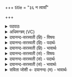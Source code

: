 +++
title = "३६ न त्वावाँ"

+++
<details><summary>पदपाठः</summary>

न। त्वावा॒निति॒ त्वाऽवा॑न्। अ॒न्यः। दि॒व्यः। न। पार्थि॑वः। न। जा॒तः। न। ज॒नि॒ष्य॒ते॒। अ॒श्वा॒यन्तः॑। अ॒श्व॒यन्त॒ इत्य॑श्व॒ऽयन्तः॑। म॒घ॒व॒न्निति॑ मघऽवन्। इ॒न्द्र॒। वा॒जिनः॑। ग॒व्यन्तः॑। त्वा॒। ह॒वा॒म॒हे॒। ३६।
</details>

<details><summary>अधिमन्त्रम् (VC)</summary>

- परमेश्वरो देवता
- शंयुर्बार्हस्पत्य ऋषिः
- निचृत्पङ्क्तिः
- पञ्चमः
</details>

<details><summary>दयानन्द-सरस्वती (हि) - विषयः</summary>

ईश्वर ही उपासना करने योग्य है, इस विषय को अगले मन्त्र में कहा है ॥
</details>

<details><summary>दयानन्द-सरस्वती (हि) - पदार्थः</summary>

पदार्थान्वयभाषाः -  हे (मघवन्) पूजित उत्तम ऐश्वर्य से युक्त (इन्द्र) सब दुःखों के विनाशक परमेश्वर ! (वाजिनः) वेगवाले (गव्यन्तः) उत्तम वाणी बोलते हुए (अश्वायन्तः) अपने को शीघ्रता चाहते हुए हम लोग (त्वा) आप की (हवामहे) स्तुति करते हैं, क्योंकि जिस कारण कोई (अन्यः) अन्य पदार्थ (न) न कोई (त्वावान्) आप के (दिव्यः) शुद्ध (न) न कोई (पार्थिवः) पृथिवी पर प्रसिद्ध (न) न कोई (जातः) उत्पन्न हुआ और (न) न (जनिष्यते) होगा, इससे आप ही हमारे उपास्यदेव हैं ॥३६ ॥
</details>

<details><summary>दयानन्द-सरस्वती (हि) - भावार्थः</summary>

भावार्थभाषाः -  न कोई परमेश्वर के तुल्य शुद्ध हुआ, न होगा और न है। इसी से सब मनुष्यों को चाहिये कि इस को छोड़ अन्य किसी की उपासना इस के स्थान में कदापि न करें, यही कर्म इस लोक, परलोक में आनन्ददायक जानें ॥३६ ॥
</details>

<details><summary>दयानन्द-सरस्वती (सं) - विषयः</summary>

ईश्वर एवोपासनीय इत्याह ॥
</details>

<details><summary>दयानन्द-सरस्वती (सं) - पदार्थः</summary>

पदार्थान्वयभाषाः -  हे मघवन्निन्द्रेश्वर ! वाजिनो गव्यन्तोऽश्वायन्तो वयं त्वा हवामहे, यतः कश्चिदन्यः पदार्थो न त्वावान् दिव्यो न पार्थिवो न जातो न जनिष्यते तस्माद् भवानेवाऽस्माकमुपास्यो देवोऽस्ति ॥३६ ॥
</details>

<details><summary>दयानन्द-सरस्वती (सं) - भावार्थः</summary>

भावार्थभाषाः -  न कोऽपि परमेश्वरेण सदृशः शुद्धो जातो वा जनिष्यमाणो वर्त्तमानो वाऽस्ति। अत एव सर्वैर्मनुष्यैरेतं विहायान्यस्य कस्याप्युपासनाऽस्य स्थाने नैव कार्या। इदमेव कर्मेहामुत्र चानन्दप्रदं विज्ञेयम् ॥३६ ॥
</details>

<details><summary>सविता जोशी ← दयानन्दः (म) - भावार्थः</summary>

भावार्थभाषाः -  परमेश्वराप्रमाणे कोणी पवित्र नाही व नसणार आणि नव्हते त्यामुळे सर्व माणसांनी त्याला सोडून इतर कुणाची उपासना कधीही करू नये. हेच कर्म इहलोक व परलोकात आनंददायक आहे हे जाणावे.
</details>